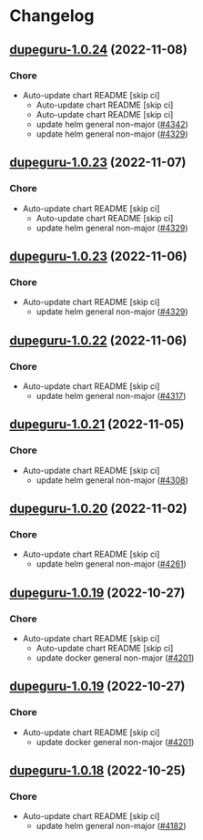 # Changelog



## [dupeguru-1.0.24](https://github.com/truecharts/charts/compare/dupeguru-1.0.22...dupeguru-1.0.24) (2022-11-08)

### Chore

- Auto-update chart README [skip ci]
  - Auto-update chart README [skip ci]
  - Auto-update chart README [skip ci]
  - update helm general non-major ([#4342](https://github.com/truecharts/charts/issues/4342))
  - update helm general non-major ([#4329](https://github.com/truecharts/charts/issues/4329))




## [dupeguru-1.0.23](https://github.com/truecharts/charts/compare/dupeguru-1.0.22...dupeguru-1.0.23) (2022-11-07)

### Chore

- Auto-update chart README [skip ci]
  - Auto-update chart README [skip ci]
  - update helm general non-major ([#4329](https://github.com/truecharts/charts/issues/4329))




## [dupeguru-1.0.23](https://github.com/truecharts/charts/compare/dupeguru-1.0.22...dupeguru-1.0.23) (2022-11-06)

### Chore

- Auto-update chart README [skip ci]
  - update helm general non-major ([#4329](https://github.com/truecharts/charts/issues/4329))




## [dupeguru-1.0.22](https://github.com/truecharts/charts/compare/dupeguru-1.0.21...dupeguru-1.0.22) (2022-11-06)

### Chore

- Auto-update chart README [skip ci]
  - update helm general non-major ([#4317](https://github.com/truecharts/charts/issues/4317))




## [dupeguru-1.0.21](https://github.com/truecharts/charts/compare/dupeguru-1.0.20...dupeguru-1.0.21) (2022-11-05)

### Chore

- Auto-update chart README [skip ci]
  - update helm general non-major ([#4308](https://github.com/truecharts/charts/issues/4308))




## [dupeguru-1.0.20](https://github.com/truecharts/charts/compare/dupeguru-1.0.19...dupeguru-1.0.20) (2022-11-02)

### Chore

- Auto-update chart README [skip ci]
  - update helm general non-major ([#4261](https://github.com/truecharts/charts/issues/4261))




## [dupeguru-1.0.19](https://github.com/truecharts/charts/compare/dupeguru-1.0.18...dupeguru-1.0.19) (2022-10-27)

### Chore

- Auto-update chart README [skip ci]
  - Auto-update chart README [skip ci]
  - update docker general non-major ([#4201](https://github.com/truecharts/charts/issues/4201))




## [dupeguru-1.0.19](https://github.com/truecharts/charts/compare/dupeguru-1.0.18...dupeguru-1.0.19) (2022-10-27)

### Chore

- Auto-update chart README [skip ci]
  - update docker general non-major ([#4201](https://github.com/truecharts/charts/issues/4201))




## [dupeguru-1.0.18](https://github.com/truecharts/charts/compare/dupeguru-1.0.17...dupeguru-1.0.18) (2022-10-25)

### Chore

- Auto-update chart README [skip ci]
  - update helm general non-major ([#4182](https://github.com/truecharts/charts/issues/4182))




